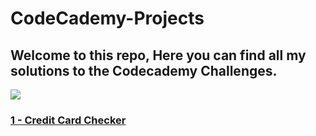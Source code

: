 # CodeCademy-Projects

## Welcome to this repo, Here you can find all my solutions to the Codecademy Challenges.

<img src= 'https://images.codecademy.com/social/logo-codecademy-social.png'>

### <a href="https://github.com/Ismailco/CodeCademy-Projects/blob/main/Credit%20Card%20Checker.js">1 - Credit Card Checker</a>

